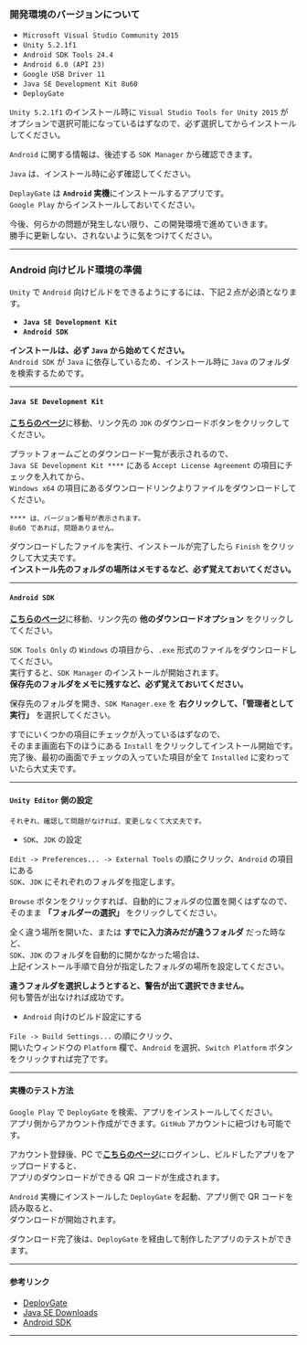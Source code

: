
### 開発環境のバージョンについて

- `Microsoft Visual Studio Community 2015`  
- `Unity 5.2.1f1`  
- `Android SDK Tools 24.4`  
- `Android 6.0 (API 23)`  
- `Google USB Driver 11`  
- `Java SE Development Kit 8u60`  
- `DeployGate`

`Unity 5.2.1f1` のインストール時に `Visual Studio Tools for Unity 2015` が  
オプションで選択可能になっているはずなので、必ず選択してからインストールしてください。

`Android` に関する情報は、後述する `SDK Manager` から確認できます。

`Java` は、インストール時に必ず確認してください。

`DeplayGate` は **`Android` 実機**にインストールするアプリです。  
`Google Play` からインストールしておいてください。

今後、何らかの問題が発生しない限り、この開発環境で進めていきます。  
勝手に更新しない、されないように気をつけてください。

---
### Android 向けビルド環境の準備

`Unity` で `Android` 向けビルドをできるようにするには、下記２点が必須となります。  
- **`Java SE Development Kit`**
- **`Android SDK`**

**インストールは、必ず `Java` から始めてください。**  
`Android SDK` が `Java` に依存しているため、インストール時に `Java` のフォルダを検索するためです。

---
#### `Java SE Development Kit`

[**こちらのページ**][Link_JDK]に移動、リンク先の `JDK` のダウンロードボタンをクリックしてください。

プラットフォームごとのダウンロード一覧が表示されるので、  
`Java SE Development Kit ****` にある `Accept License Agreement` の項目にチェックを入れてから、  
`Windows x64` の項目にあるダウンロードリンクよりファイルをダウンロードしてください。

~~~
**** は、バージョン番号が表示されます。  
8u60 であれば、問題ありません。
~~~

ダウンロードしたファイルを実行、インストールが完了したら `Finish` をクリックして大丈夫です。  
**インストール先のフォルダの場所はメモするなど、必ず覚えておいてください。**

---
#### `Android SDK`

[**こちらのページ**][Link_AndroidSDK]に移動、リンク先の **他のダウンロードオプション** をクリックしてください。

`SDK Tools Only` の `Windows` の項目から、`.exe` 形式のファイルをダウンロードしてください。  
実行すると、`SDK Manager` のインストールが開始されます。  
**保存先のフォルダをメモに残すなど、必ず覚えておいてください。**

保存先のフォルダを開き、`SDK Manager.exe` を **右クリックして、「管理者として実行」** を選択してください。

すでにいくつかの項目にチェックが入っているはずなので、  
そのまま画面右下のほうにある `Install` をクリックしてインストール開始です。  
完了後、最初の画面でチェックの入っていた項目が全て `Installed` に変わっていたら大丈夫です。

---
#### `Unity Editor` 側の設定

~~~
それぞれ、確認して問題がなければ、変更しなくて大丈夫です。
~~~

- `SDK`、`JDK` の設定

`Edit -> Preferences... -> External Tools` の順にクリック、`Android` の項目にある  
`SDK`、`JDK` にそれぞれのフォルダを指定します。

`Browse` ボタンをクリックすれば、自動的にフォルダの位置を開くはずなので、  
そのまま **「フォルダーの選択」** をクリックしてください。

全く違う場所を開いた、または **すでに入力済みだが違うフォルダ** だった時など、  
`SDK`、`JDK` のフォルダを自動的に開かなかった場合は、  
上記インストール手順で自分が指定したフォルダの場所を設定してください。

**違うフォルダを選択しようとすると、警告が出て選択できません。**  
何も警告が出なければ成功です。

- `Android` 向けのビルド設定にする

`File -> Build Settings...` の順にクリック、  
開いたウィンドウの `Platform` 欄で、`Android` を選択、`Switch Platform` ボタンをクリックすれば完了です。

---
#### 実機のテスト方法

`Google Play` で `DeployGate` を検索、アプリをインストールしてください。  
アプリ側からアカウント作成ができます。`GitHub` アカウントに紐づけも可能です。

アカウント登録後、PC で[**こちらのページ**][Link_DeployGate]にログインし、ビルドしたアプリをアップロードすると、  
アプリのダウンロードができる QR コードが生成されます。

`Android` 実機にインストールした `DeployGate` を起動、アプリ側で QR コードを読み取ると、  
ダウンロードが開始されます。

ダウンロード完了後は、`DeployGate` を経由して制作したアプリのテストができます。

---
#### 参考リンク

- [DeployGate][Link_DeployGate]
- [Java SE Downloads][Link_JDK]  
- [Android SDK][Link_AndroidSDK]

---

[Link_DeployGate]: https://deploygate.com
[Link_JDK]: http://www.oracle.com/technetwork/java/javase/downloads/index.html
[Link_AndroidSDK]: http://developer.android.com/intl/ja/sdk/index.html

